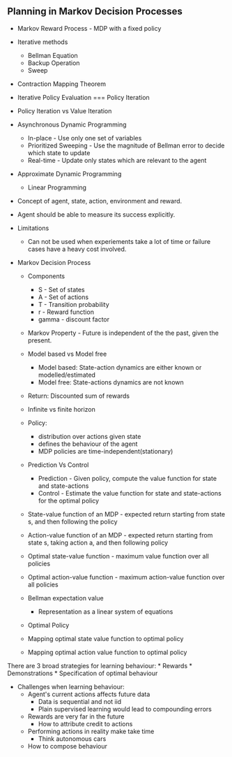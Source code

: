 ## Planning in Markov Decision Processes

* Markov Reward Process - MDP with a fixed policy

* Iterative methods
	* Bellman Equation
	* Backup Operation
	* Sweep

* Contraction Mapping Theorem

* Iterative Policy Evaluation === Policy Iteration

* Policy Iteration vs Value Iteration

* Asynchronous Dynamic Programming
	* In-place - Use only one set of variables
	* Prioritized Sweeping - Use the magnitude of Bellman error to decide which state to update
	* Real-time - Update only states which are relevant to the agent

* Approximate Dynamic Programming
	* Linear Programming


* Concept of agent, state, action, environment and reward.
* Agent should be able to measure its success explicitly.

* Limitations
	* Can not be used when experiements take a lot of time or failure cases have a heavy cost involved.

* Markov Decision Process

	* Components
		* S - Set of states
		* A - Set of actions
		* T - Transition probability
		* r - Reward function
		* gamma - discount factor

	* Markov Property - Future is independent of the the past, given the present.

	* Model based vs Model free
		* Model based: State-action dynamics are either known or modelled/estimated
		* Model free: State-actions dynamics are not known

	* Return: Discounted sum of rewards

	* Infinite vs finite horizon

	* Policy:
		* distribution over actions given state
		* defines the behaviour of the agent
		* MDP policies are time-independent(stationary)

	* Prediction Vs Control
		* Prediction - Given policy, compute the value function for state and state-actions
		* Control - Estimate the value function for state and state-actions for the optimal policy

	* State-value function of an MDP - expected return starting from state s, and then following the policy
	* Action-value function of an MDP - expected return starting from state s, taking action a, and then following policy
	* Optimal state-value function - maximum value function over all policies
	* Optimal action-value function - maximum action-value function over all policies

	* Bellman expectation value
		* Representation as a linear system of equations

	* Optimal Policy
	* Mapping optimal state value function to optimal policy
	* Mapping optimal action value function to optimal policy
	


There are 3 broad strategies for learning behaviour:
	* Rewards
	* Demonstrations
	* Specification of optimal behaviour

* Challenges when learning behaviour:
	* Agent's current actions affects future data
		* Data is sequential and not iid
		* Plain supervised learning would lead to compounding errors
	* Rewards are very far in the future
		* How to attribute credit to actions
	* Performing actions in reality make take time
		* Think autonomous cars
	* How to compose behaviour 